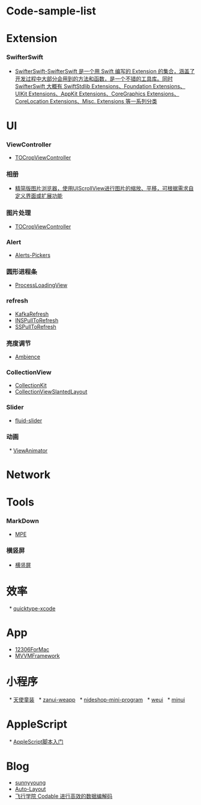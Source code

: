# Code-sample-list


# Extension
### SwifterSwift
   * [SwifterSwift-SwifterSwift 是一个用 Swift 编写的 Extension 的集合，涵盖了开发过程中大部分会用到的方法和函数，是一个不错的工具库。同时 SwifterSwift 大概有 SwiftStdlib Extensions、Foundation Extensions、UIKit Extensions、AppKit Extensions、CoreGraphics Extensions、CoreLocation Extensions、Misc. Extensions 等一系列分类](https://github.com/SwifterSwift/SwifterSwift) 


# UI
### ViewController
   * [TOCropViewController](https://github.com/LeoNatan/LNPopupController) 

### 相册
   * [精简版图片浏览器，使用UIScrollView进行图片的缩放、平移，可根据需求自定义界面或扩展功能](https://github.com/wangzhaomeng/LLPhotoBrowser)
### 图片处理
   * [TOCropViewController](https://github.com/TimOliver/TOCropViewController) 
### Alert
   * [Alerts-Pickers](https://github.com/dillidon/Alerts-Pickers)
### 圆形进程条
   * [ProcessLoadingView](https://github.com/ayman-ibrahim/ProcessLoadingView)
### refresh
   * [KafkaRefresh](https://github.com/xorshine/KafkaRefresh)
   * [INSPullToRefresh](https://github.com/inspace-io/INSPullToRefresh)
   * [SSPullToRefresh](https://github.com/soffes/SSPullToRefresh)

### 亮度调节
   * [Ambience](https://github.com/tmergulhao/Ambience)
### CollectionView
   * [CollectionKit](https://github.com/SoySauceLab/CollectionKit?utm_source=gold_browser_extension)
   * [CollectionViewSlantedLayout](https://github.com/yacir/CollectionViewSlantedLayout?utm_source=gold_browser_extension)
### Slider
   * [fluid-slider](https://github.com/Ramotion/fluid-slider?utm_source=gold_browser_extension)
### 动画
   * [ViewAnimator](https://github.com/marcosgriselli/ViewAnimator?utm_source=gold_browser_extension)
# Network
# Tools
### MarkDown 
   * [MPE](https://shd101wyy.github.io/markdown-preview-enhanced/#/zh-cn/markdown-basics)
### 横竖屏 
   * [横竖屏](https://juejin.im/post/5a3118f2f265da43062ac451)
   
# 效率
   * [quicktype-xcode](https://github.com/quicktype/quicktype-xcode?utm_source=gold_browser_extension)

# App
   * [12306ForMac](https://github.com/fancymax/12306ForMac?utm_source=gold_browser_extension)
   * [MVVMFramework](https://github.com/lovemo/MVVMFramework)
   
# 小程序
   * [天使童装](https://github.com/EastWorld/wechat-app-mall)
   * [zanui-weapp](https://github.com/youzan/zanui-weapp)
   * [nideshop-mini-program](https://github.com/tumobi/nideshop-mini-program)
   * [weui](https://github.com/Tencent/weui)
   * [minui](https://github.com/meili/minui)

# AppleScript
   * [AppleScript脚本入门](https://segmentfault.com/a/1190000011273388)
# Blog
* [sunnyyoung](https://www.sunnyyoung.net)
* [Auto-Layout](https://github.com/Yannmm/Auto-Layout-Guide-Chinese-Translation/blob/master)
* [飞行学院 Codable 进行高效的数据编解码](https://juejin.im/book/5ad19f07518825364001dd49/section/5ae22d096fb9a07aac242bab)

